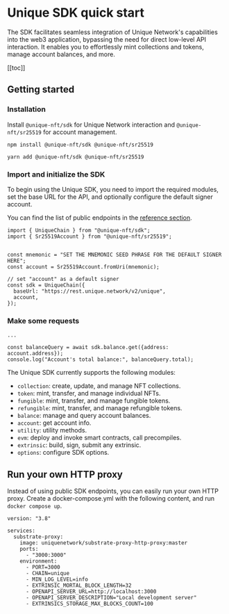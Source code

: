 # Unique SDK quick start

The SDK facilitates seamless integration of Unique Network's capabilities into the web3 application, bypassing the need for direct low-level API interaction. It enables you to effortlessly mint collections and tokens, manage account balances, and more.

[[toc]]

## Getting started

### Installation

Install `@unique-nft/sdk` for Unique Network interaction and `@unique-nft/sr25519` for account management.

<CodeGroup>
 <CodeGroupItem title="NPM"  active>

```bash:no-line-numbers
npm install @unique-nft/sdk @unique-nft/sr25519
```

 </CodeGroupItem>
 <CodeGroupItem title="YARN">

```bash:no-line-numbers
yarn add @unique-nft/sdk @unique-nft/sr25519
```

 </CodeGroupItem>
</CodeGroup>

### Import and initialize the SDK

To begin using the Unique SDK, you need to import the required modules, set the base URL for the API, and optionally configure the default signer account.

You can find the list of public endpoints in the [reference section](../../../reference/sdk-endpoints.md).

<!-- TODO set production baseUrl -->

```typescript:no-line-numbers
import { UniqueChain } from "@unique-nft/sdk";
import { Sr25519Account } from "@unique-nft/sr25519";


const mnemonic = "SET THE MNEMONIC SEED PHRASE FOR THE DEFAULT SIGNER HERE";
const account = Sr25519Account.fromUri(mnemonic);

// set "account" as a default signer
const sdk = UniqueChain({
  baseUrl: "https://rest.unique.network/v2/unique",
  account,
});
```

### Make some requests

```typescript:no-line-numbers
...

const balanceQuery = await sdk.balance.get({address: account.address});
console.log("Account's total balance:", balanceQuery.total);
```

The Unique SDK currently supports the following modules:

- `collection`: create, update, and manage NFT collections.
- `token`: mint, transfer, and manage individual NFTs.
- `fungible`: mint, transfer, and manage fungible tokens.
- `refungible`: mint, transfer, and manage refungible tokens.
- `balance`: manage and query account balances.
- `account`: get account info.
- `utility`: utility methods.
- `evm`: deploy and invoke smart contracts, call precompiles.
- `extrinsic`: build, sign, submit any extrinsic.
- `options`: configure SDK options.

## Run your own HTTP proxy

Instead of using public SDK endpoints, you can easily run your own HTTP proxy. Create a docker-compose.yml with the following content, and run `docker compose up`.

```yml:no-line-numbers
version: "3.8"

services:
  substrate-proxy:
    image: uniquenetwork/substrate-proxy-http-proxy:master
    ports:
      - "3000:3000"
    environment:
      - PORT=3000
      - CHAIN=unique
      - MIN_LOG_LEVEL=info
      - EXTRINSIC_MORTAL_BLOCK_LENGTH=32
      - OPENAPI_SERVER_URL=http://localhost:3000
      - OPENAPI_SERVER_DESCRIPTION="Local development server"
      - EXTRINSICS_STORAGE_MAX_BLOCKS_COUNT=100
```
